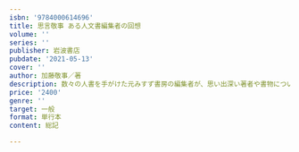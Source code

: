 ```yaml
---
isbn: '9784000614696'
title: 思言敬事 ある人文書編集者の回想
volume: ''
series: ''
publisher: 岩波書店
pubdate: '2021-05-13'
cover: ''
author: 加藤敬事／著
description: 数々の人書を手がけた元みすず書房の編集者が、思い出深い著者や書物についてつづるエッセイ集。
price: '2400'
genre: ''
target: 一般
format: 単行本
content: 総記

---
```

